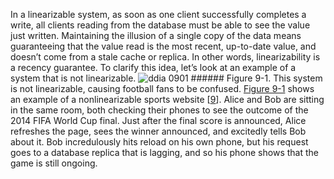 
In a linearizable system, as soon as one client successfully completes a write, all clients reading
from the database must be able to see the value just written. Maintaining the illusion of a single
copy of the data means guaranteeing that the value read is the most recent, up-to-date value, and
doesn’t come from a stale cache or replica. In other words, linearizability is a recency
guarantee. To clarify this idea, let’s look at an example of a system that is not linearizable. ![ddia 0901](assets/ddia_0901.png) ###### Figure 9-1. This system is not linearizable, causing football fans to be confused. [Figure 9-1](#fig_consistency_linearizability_0) shows an example of a nonlinearizable sports website
[[9](ch09.html#Kleppmann2015un)].
Alice and Bob are sitting in the same room, both checking their phones to see the outcome of the
2014 FIFA World Cup final. Just after the final score is announced, Alice refreshes the page,
sees the winner announced, and excitedly tells Bob about it. Bob incredulously hits reload on his
own phone, but his request goes to a database replica that is lagging, and so his phone shows that
the game is still ongoing.